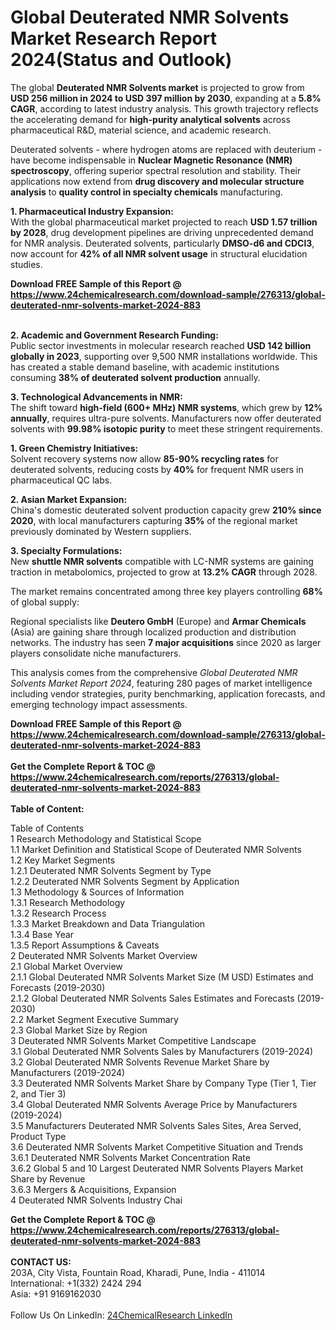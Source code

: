 <h1>Global Deuterated NMR Solvents Market Research Report 2024(Status and Outlook)</h1><p>The global <strong>Deuterated NMR Solvents market</strong> is projected to grow from <strong>USD 256 million in 2024 to USD 397 million by 2030</strong>, expanding at a <strong>5.8% CAGR</strong>, according to latest industry analysis. This growth trajectory reflects the accelerating demand for <strong>high-purity analytical solvents</strong> across pharmaceutical R&amp;D, material science, and academic research.</p><p>Deuterated solvents - where hydrogen atoms are replaced with deuterium - have become indispensable in <strong>Nuclear Magnetic Resonance (NMR) spectroscopy</strong>, offering superior spectral resolution and stability. Their applications now extend from <strong>drug discovery and molecular structure analysis</strong> to <strong>quality control in specialty chemicals</strong> manufacturing.</p><p><strong>1. Pharmaceutical Industry Expansion:</strong><br>
With the global pharmaceutical market projected to reach <strong>USD 1.57 trillion by 2028</strong>, drug development pipelines are driving unprecedented demand for NMR analysis. Deuterated solvents, particularly <strong>DMSO-d6 and CDCl3</strong>, now account for <strong>42% of all NMR solvent usage</strong> in structural elucidation studies.</p><div><b>Download FREE Sample of this Report @ 
            <a href="https://www.24chemicalresearch.com/download-sample/276313/global-deuterated-nmr-solvents-market-2024-883">
            https://www.24chemicalresearch.com/download-sample/276313/global-deuterated-nmr-solvents-market-2024-883</a></b></div><br><p><strong>2. Academic and Government Research Funding:</strong><br>
Public sector investments in molecular research reached <strong>USD 142 billion globally in 2023</strong>, supporting over 9,500 NMR installations worldwide. This has created a stable demand baseline, with academic institutions consuming <strong>38% of deuterated solvent production</strong> annually.</p><p><strong>3. Technological Advancements in NMR:</strong><br>
The shift toward <strong>high-field (600+ MHz) NMR systems</strong>, which grew by <strong>12% annually</strong>, requires ultra-pure solvents. Manufacturers now offer deuterated solvents with <strong>99.98% isotopic purity</strong> to meet these stringent requirements.</p><p><strong>1. Green Chemistry Initiatives:</strong><br>
Solvent recovery systems now allow <strong>85-90% recycling rates</strong> for deuterated solvents, reducing costs by <strong>40%</strong> for frequent NMR users in pharmaceutical QC labs.</p><p><strong>2. Asian Market Expansion:</strong><br>
China's domestic deuterated solvent production capacity grew <strong>210% since 2020</strong>, with local manufacturers capturing <strong>35%</strong> of the regional market previously dominated by Western suppliers.</p><p><strong>3. Specialty Formulations:</strong><br>
New <strong>shuttle NMR solvents</strong> compatible with LC-NMR systems are gaining traction in metabolomics, projected to grow at <strong>13.2% CAGR</strong> through 2028.</p><p>The market remains concentrated among three key players controlling <strong>68%</strong> of global supply:</p><p>Regional specialists like <strong>Deutero GmbH</strong> (Europe) and <strong>Armar Chemicals</strong> (Asia) are gaining share through localized production and distribution networks. The industry has seen <strong>7 major acquisitions</strong> since 2020 as larger players consolidate niche manufacturers.</p><p>This analysis comes from the comprehensive <em>Global Deuterated NMR Solvents Market Report 2024</em>, featuring 280 pages of market intelligence including vendor strategies, purity benchmarking, application forecasts, and emerging technology impact assessments.</p><div><b>Download FREE Sample of this Report @ 
            <a href="https://www.24chemicalresearch.com/download-sample/276313/global-deuterated-nmr-solvents-market-2024-883">
            https://www.24chemicalresearch.com/download-sample/276313/global-deuterated-nmr-solvents-market-2024-883</a></b></div><br><div><b>Get the Complete Report & TOC @ 
            <a href="https://www.24chemicalresearch.com/reports/276313/global-deuterated-nmr-solvents-market-2024-883">
            https://www.24chemicalresearch.com/reports/276313/global-deuterated-nmr-solvents-market-2024-883</a></b></div><br>
            <b>Table of Content:</b><p>Table of Contents<br />
1 Research Methodology and Statistical Scope<br />
1.1 Market Definition and Statistical Scope of Deuterated NMR Solvents<br />
1.2 Key Market Segments<br />
1.2.1 Deuterated NMR Solvents Segment by Type<br />
1.2.2 Deuterated NMR Solvents Segment by Application<br />
1.3 Methodology & Sources of Information<br />
1.3.1 Research Methodology<br />
1.3.2 Research Process<br />
1.3.3 Market Breakdown and Data Triangulation<br />
1.3.4 Base Year<br />
1.3.5 Report Assumptions & Caveats<br />
2 Deuterated NMR Solvents Market Overview<br />
2.1 Global Market Overview<br />
2.1.1 Global Deuterated NMR Solvents Market Size (M USD) Estimates and Forecasts (2019-2030)<br />
2.1.2 Global Deuterated NMR Solvents Sales Estimates and Forecasts (2019-2030)<br />
2.2 Market Segment Executive Summary<br />
2.3 Global Market Size by Region<br />
3 Deuterated NMR Solvents Market Competitive Landscape<br />
3.1 Global Deuterated NMR Solvents Sales by Manufacturers (2019-2024)<br />
3.2 Global Deuterated NMR Solvents Revenue Market Share by Manufacturers (2019-2024)<br />
3.3 Deuterated NMR Solvents Market Share by Company Type (Tier 1, Tier 2, and Tier 3)<br />
3.4 Global Deuterated NMR Solvents Average Price by Manufacturers (2019-2024)<br />
3.5 Manufacturers Deuterated NMR Solvents Sales Sites, Area Served, Product Type<br />
3.6 Deuterated NMR Solvents Market Competitive Situation and Trends<br />
3.6.1 Deuterated NMR Solvents Market Concentration Rate<br />
3.6.2 Global 5 and 10 Largest Deuterated NMR Solvents Players Market Share by Revenue<br />
3.6.3 Mergers & Acquisitions, Expansion<br />
4 Deuterated NMR Solvents Industry Chai</p><div><b>Get the Complete Report & TOC @ 
            <a href="https://www.24chemicalresearch.com/reports/276313/global-deuterated-nmr-solvents-market-2024-883">
            https://www.24chemicalresearch.com/reports/276313/global-deuterated-nmr-solvents-market-2024-883</a></b></div><br><b>CONTACT US:</b><br>
            203A, City Vista, Fountain Road, Kharadi, Pune, India - 411014<br>
            International: +1(332) 2424 294<br>
            Asia: +91 9169162030 <br><br>
            Follow Us On LinkedIn: <a href="https://www.linkedin.com/company/24chemicalresearch/">24ChemicalResearch LinkedIn</a>
